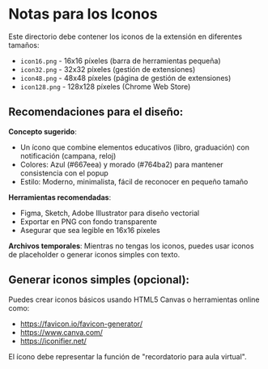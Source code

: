 # Notas para los Iconos

Este directorio debe contener los iconos de la extensión en diferentes tamaños:

- `icon16.png` - 16x16 píxeles (barra de herramientas pequeña)
- `icon32.png` - 32x32 píxeles (gestión de extensiones)
- `icon48.png` - 48x48 píxeles (página de gestión de extensiones)
- `icon128.png` - 128x128 píxeles (Chrome Web Store)

## Recomendaciones para el diseño:

**Concepto sugerido**: 
- Un ícono que combine elementos educativos (libro, graduación) con notificación (campana, reloj)
- Colores: Azul (#667eea) y morado (#764ba2) para mantener consistencia con el popup
- Estilo: Moderno, minimalista, fácil de reconocer en pequeño tamaño

**Herramientas recomendadas**:
- Figma, Sketch, Adobe Illustrator para diseño vectorial
- Exportar en PNG con fondo transparente
- Asegurar que sea legible en 16x16 píxeles

**Archivos temporales**:
Mientras no tengas los iconos, puedes usar iconos de placeholder o generar iconos simples con texto.

## Generar iconos simples (opcional):

Puedes crear iconos básicos usando HTML5 Canvas o herramientas online como:
- https://favicon.io/favicon-generator/
- https://www.canva.com/
- https://iconifier.net/

El ícono debe representar la función de "recordatorio para aula virtual".
